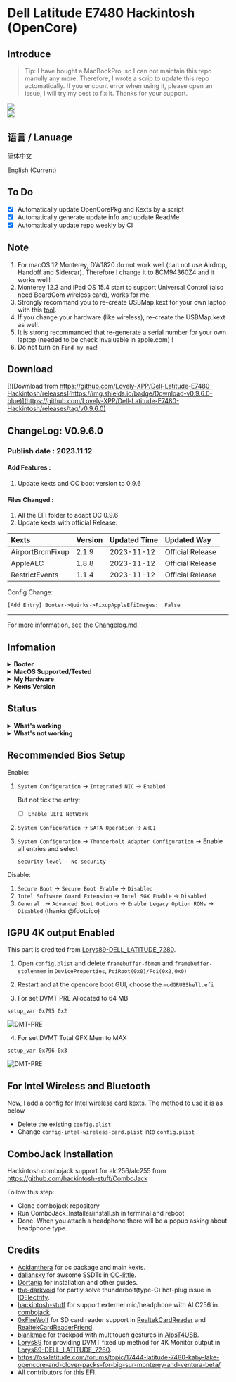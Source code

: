 # Dell Latitude E7480 Hackintosh (OpenCore)

## Introduce

> Tip: I have bought a MacBookPro, so I can not maintain this repo manully any more. Therefore, I wrote a scrip to update this repo actomatically. If you encount error when using it, please open an issue, I will try my best to fix it. Thanks for your support.

<div style="align: center">
<img src="https://raw.githubusercontent.com/Lovely-XPP/Dell-Latitude-E7480-Hackintosh/main/demo/system_info.png">
</div>


<div style="align: center">
<img src="https://raw.githubusercontent.com/Lovely-XPP/Dell-Latitude-E7480-Hackintosh/main/demo/OC_info.png">
</div>

## 语言 / Lanuage

[简体中文](https://github.com/Lovely-XPP/Dell-Latitude-E7480-Hackintosh/blob/main/README_zh.md)

English (Current)


## To Do
- [x] Automatically update OpenCorePkg and Kexts by a script
- [x] Automatically generate update info and update ReadMe
- [x] Automatically update repo weekly by CI

## Note

1. For macOS 12 Monterey, DW1820 do not work well (can not use Airdrop, Handoff and Sidercar). Therefore I change it to BCM94360Z4 and it works well!
2. Monterey 12.3 and iPad OS 15.4 start to support Universal Control (also need BoardCom wireless card), works for me.
3. Strongly recommand you to re-create USBMap.kext for your own laptop with this [tool](https://github.com/corpnewt/USBMap).
4. If you change your hardware (like wireless), re-create the USBMap.kext as well.
5. It is strong recommanded that re-generate a serial number for your own laptop (needed to be check invaluable in apple.com) !
6. Do not turn on `Find my mac`!



## Download
[![Download from https://github.com/Lovely-XPP/Dell-Latitude-E7480-Hackintosh/releases](https://img.shields.io/badge/Download-v0.9.6.0-blue)](https://github.com/Lovely-XPP/Dell-Latitude-E7480-Hackintosh/releases/tag/v0.9.6.0)

## ChangeLog: V0.9.6.0

### Publish date : 2023.11.12

#### Add Features :

1. Update kexts and OC boot version to  0.9.6

#### Files Changed :

1. All the EFI folder to adapt OC 0.9.6
2. Update kexts with official Release:

| Kexts          | Version                        | Updated Time       | Updated Way              |
|:----------------|:-------------------------------------------|:---------------|:----------------|
|	AirportBrcmFixup	|	2.1.9	|	2023-11-12	|	Official Release	|
|	AppleALC	|	1.8.8	|	2023-11-12	|	Official Release	|
|	RestrictEvents	|	1.1.4	|	2023-11-12	|	Official Release	|


Config Change:
```
[Add Entry] Booter->Quirks->FixupAppleEfiImages:  False
```

-----------------------------------------------------



For more information, see the [Changelog.md](https://github.com/Lovely-XPP/Dell-Latitude-E7480-Hackintosh/blob/main/Changelog.md).

## Infomation

<details>  
<summary><strong>Booter</strong></summary>
</br>
OpenCore  0.8.0 / 0.8.1 / 0.8.2 / 0.8.3 / 0.8.4 / 0.8.5 / 0.8.6 / 0.8.7 / 0.8.8 / 0.8.9 / 0.9.0 / 0.9.1 / 0.9.2 / 0.9.3 / 0.9.4 / 0.9.5 / 0.9.6
</details>

<details>  
<summary><strong>MacOS Supported/Tested</strong></summary>
</br>
- Big Sur 11.0 - 11.7 </br>
- Monterey 12.0 - 12.5.1 beta</br>
- Ventura 13.0 beta (I am using)</br>
</details>

<details>  
<summary><strong>My Hardware</strong></summary>
</br>

| Model              | Dell Latitude E7480                        |
|:-------------------|:-------------------------------------------|
| Processor          | Intel Core i7-7700U                        |
| Graphics           | Integrated Intel HD Graphics 620           |
| Memory             | 8GB 2133MHz DDR4 * 2                       |
| Display            | 13" 2K (2560x1440) with ELAN Touchscreen   |
| Storage            | Sandisk 1T M.2 NVMe SSD                    |
| WLAN + Bluetooth   | Broadcom BCM94360Z4                        |
| Camera             | 1920x1080 FHD Webcam                       |
| Fingerprint Reader | No                                         |
| Soundcard          | Realtek ALC256                             |
| Keyboard           | Backlit Keyboard                           |
| Trackpad           | ALPS Touchpad                              |
| microSD Card Reader| Realtek RTS525A microSD card reader        |

</details>

<details>  
<summary><strong>Kexts Version</strong></summary>
</br>

| Kexts          | Version                        | Updated Time       | Updated Way              |
|:----------------|:-------------------------------------------|:---------------|:----------------|
|	AirportBrcmFixup	|	2.1.9	|	2023-11-12	|	Official Release	|
|	AirportItlwm	|	2.2.0	|	2023-11-12	|	Official Release	|
|	AppleALC	|	1.8.8	|	2023-11-12	|	Official Release	|
|	BlueToolFixup	|	2.6.9	|	2023-11-12	|	Official Release	|
|	BrcmBluetoothInjector	|	2.6.9	|	2023-11-12	|	Official Release	|
|	BrcmFirmwareData	|	2.6.9	|	2023-11-12	|	Official Release	|
|	BrcmPatchRAM3	|	2.6.9	|	2023-11-12	|	Official Release	|
|	BrightnessKeys	|	1.0.4	|	2023-11-12	|	Official Release	|
|	CpuTscSync	|	1.1.1	|	2023-11-12	|	Official Release	|
|	ECEnabler	|	1.0.5	|	2023-11-12	|	Official Release	|
|	FeatureUnlock	|	1.1.6	|	2023-11-12	|	Official Release	|
|	HibernationFixup	|	1.5.0	|	2023-11-12	|	Official Release	|
|	IntelBTPatcher	|	2.4.0	|	2023-11-12	|	Official Release	|
|	IntelBluetoothFirmware	|	2.4.0	|	2023-11-12	|	Official Release	|
|	IntelBluetoothInjector	|	2.4.0	|	2023-11-12	|	Official Release	|
|	IntelMausi	|	1.0.8	|	2023-11-12	|	Official Release	|
|	Lilu	|	1.6.8	|	2023-11-12	|	Official Release	|
|	NVMeFix	|	1.1.2	|	2023-11-12	|	Official Release	|
|	RealtekCardReader	|	0.9.7	|	2023-11-12	|	Official Release	|
|	RealtekCardReaderFriend	|	1.0.2	|	2023-11-12	|	Official Release	|
|	RestrictEvents	|	1.1.4	|	2023-11-12	|	Official Release	|
|	SMCBatteryManager	|	1.3.3	|	2023-11-12	|	Official Release	|
|	SMCDellSensors	|	1.3.3	|	2023-11-12	|	Official Release	|
|	SMCLightSensor	|	1.3.3	|	2023-11-12	|	Official Release	|
|	SMCSuperIO	|	1.3.3	|	2023-11-12	|	Official Release	|
|	USBMap	|	1.0	|	2023-11-12	|	USB Ports Inject	|
|	VerbStub	|	1.0.4	|	2023-11-12	|	Official Release	|
|	VirtualSMC	|	1.3.3	|	2023-11-12	|	Official Release	|
|	Voodoo PS/2 Controller	|	2.3.6	|	2023-11-12	|	Official Release	|
|	VoodooI2C	|	2.8	|	2023-11-12	|	Official Release	|
|	VoodooI2CHID	|	1	|	2023-11-12	|	Official Release	|
|	WhateverGreen	|	1.6.7	|	2023-11-12	|	Official Release	|
|	SMCProcessor	|	1.3.3	|	2023-11-12	|	Official Release	|
|	AlpsHID	|	1.0.0d1	|	2023-11-12	|	Official Release	|

</details>

## Status












<details>  
<summary><strong>What's working</strong></summary>
</br>

- [x] Intel HD 620 Graphics `incuding graphics acceleration`
- [x] All USB ports
- [x] HDMI/Type-C display monitor Hot-Plug fully supported(Sleep/dim after lock, audio output support)
- [x] Internal camera
- [x] WiFi （2.4 GHz / 5 GHz）
- [x] Bluetooth
- [x] Shutdown/ Reboot/ Sleep/ Wake (include Fn + insert and LID device to sleep)
- [x] All fn key work (You need to setting on bios first. Go to POST Behavior -> Fn Lock Options. Check Fn Lock and Lock mode disable/standard)  
- [x] Speakers and headphones jack
- [x] External mic/Headphone mic jack(Working with [combojack](https://github.com/hackintosh-stuff/ComboJack)) 
- [x] Intel Gigabit Ethernet
- [x] App Store
- [x] (unsure, associated with your apple account) iMessage and Facetime 
- [x] miniDP and HDMI with digital audio passthrough(If you experience cursor lags, try turning on and off one of the displays.)
- [x] Keyboard and Trackpad (support Multitouch gestures)
- [x] Airdrop , Handoff , Sidecar, Airplay and Universal Control (These features are only for Broadcom wireless card, besides, Airplay is only support for macOS 12 and Universal Control need macOS 12.3)
- [x] SD Card Reader
- [x] Thunderbolt 3 hot-plug

</details>

<details>  
<summary><strong>What's not working</strong></summary>
</br>
</details>



## Recommended Bios Setup

Enable:

1. `System Configuration` -> `Integrated NIC` -> `Enabled`

   But not tick the entry:

   - [ ] `Enable UEFI NetWork`

2. `System Configuration` -> `SATA Operation` -> `AHCI`

3. `System Configuration` -> `Thunderbolt Adapter Configuration` -> Enable all entries and select 

   `Security level - No security`
   
   

Disable:

1. `Secure Boot` -> `Secure Boot Enable` -> `Disabled`
2. `Intel Software Guard Extension` -> `Intel SGX Enable` -> `Disabled`
3. `General ` -> `Advanced Boot Options` -> `Enable Legacy Option ROMs` -> `Disabled`  (thanks @fdotcico)



## IGPU 4K output Enabled

This part is credited from [Lorys89-DELL_LATITUDE_7280](https://github.com/Lorys89/DELL_LATITUDE_7280).

1. Open `config.plist` and delete `framebuffer-fbmem` and `framebuffer-stolenmem` in `DeviceProperties`, `PciRoot(0x0)/Pci(0x2,0x0)`

2. Restart and at the opencore boot GUI, choose the `modGRUBShell.efi`


3. For set DVMT PRE Allocated to 64 MB

``setup_var 0x795 0x2``


![DMT-PRE](https://raw.githubusercontent.com/Lorys89/DELL_LATITUDE_7280/main/Screenshot/DVMT-PRE.png)



4. For set DVMT Total GFX Mem to MAX

``setup_var 0x796 0x3``


![DMT-PRE](https://raw.githubusercontent.com/Lorys89/DELL_LATITUDE_7280/main/Screenshot/DVMT-TOT.png)




## For Intel Wireless and Bluetooth

Now, I add a config for Intel wireless card kexts. The method to use it is as below

* Delete the existing `config.plist`
* Change `config-intel-wireless-card.plist` into `config.plist`

## ComboJack Installation

Hackintosh combojack support for alc256/alc255 from https://github.com/hackintosh-stuff/ComboJack

Follow this step:
* Clone combojack repository
* Run ComboJack_Installer/install.sh in terminal and reboot
* Done. When you attach a headphone there will be a popup asking about headphone type.

## Credits
* [Acidanthera](https://github.com/Acidanthera) for oc package and main kexts.
* [daliansky](https://github.com/daliansky) for awsome SSDTs in [OC-little](https://github.com/daliansky/OC-little).
* [Dortania](https://dortania.github.io/) for installation and other guides.
* [the-darkvoid](https://github.com/the-darkvoid) for partly solve thunderbolt(type-C) hot-plug issue in [IOElectrify](https://github.com/the-darkvoid/macOS-IOElectrify).
* [hackintosh-stuff](https://github.com/hackintosh-stuff) for support externel mic/headphone with ALC256 in [combojack](https://github.com/hackintosh-stuff/ComboJack).
* [0xFireWolf](https://github.com/0xFireWolf) for SD card reader support in [RealtekCardReader](https://github.com/0xFireWolf/RealtekCardReader) and [RealtekCardReaderFriend](https://github.com/0xFireWolf/RealtekCardReaderFriend).
* [blankmac](https://github.com/blankmac) for trackpad with multitouch gestures in [AlpsT4USB](https://github.com/blankmac/AlpsT4USB).
* [Lorys89](https://github.com/Lorys89) for providing DVMT fixed up method for 4K Monitor output in [Lorys89-DELL_LATITUDE_7280](https://github.com/Lorys89/DELL_LATITUDE_7280).
* https://osxlatitude.com/forums/topic/17444-latitude-7480-kaby-lake-opencore-and-clover-packs-for-big-sur-monterey-and-ventura-beta/
* All contributors for this EFI.

